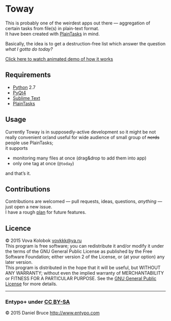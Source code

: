 # Toway
This is probably one of the weirdest apps out there — aggregation of certain tasks from file(s) in plain-text format.  
It have been created with [PlainTasks](https://github.com/aziz/PlainTasks#plaintasks) in mind.

Basically, the idea is to get a destruction-free list which answer the question _what I gotta do today?_ 

[Click here to watch animated demo of how it works](toway-demo.gif)


## Requirements
* [Python](https://www.python.org/downloads/) 2.7
* [PyQt4](http://www.riverbankcomputing.com/software/pyqt/download)
* [Sublime Text](http://www.sublimetext.com/2)
* [PlainTasks](https://github.com/aziz/PlainTasks#installation)


## Usage
Currently Toway is in supposedly-active development so it might be not really convenient or/and useful for wide audience of small group of ~~nerds~~ people use PlainTasks;  
it supports  

* monitoring many files at once (drag&drop to add them into app)
* only one tag at once (`@today`)

and that’s it.


## Сontributions
Contributions are welcomed — pull requests, ideas, questions, _anything_ — just open a new issue.  
I have a rough [plan](Toway.todolist.txt) for future features.


## Licence
© 2015 Vova Kolobok <vovkkk@ya.ru>  
This program is free software; you can redistribute it and/or modify it under the terms of the GNU General Public License as published by the Free Software Foundation; either version 2 of the License, or (at your option) any later version.  
This program is distributed in the hope that it will be useful, but WITHOUT ANY WARRANTY; without even the implied warranty of MERCHANTABILITY or FITNESS FOR A PARTICULAR PURPOSE. See the [GNU General Public License](http://www.gnu.org/licenses/gpl-2.0.html) for more details.

<hr>

### Entypo+ under [CC BY-SA](http://creativecommons.org/licenses/by-sa/4.0/)
© 2015 Daniel Bruce <http://www.entypo.com>
